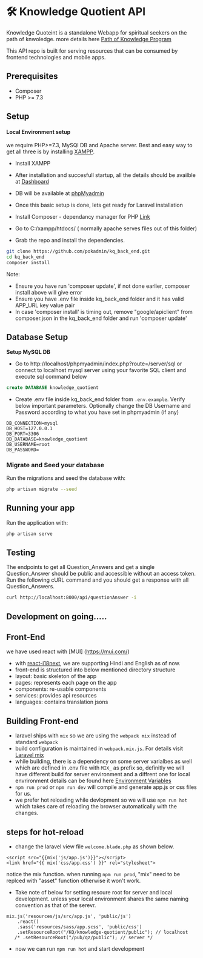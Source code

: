 # 🛠️ Knowledge Quotient API

Knowledge Quoteint is a standalone Webapp for spiritual seekers on the path of knwoledge. more details here [Path of Knowledge Program ](https://oormi.in/pokp/index.php)

This API repo is built for serving resources that can be consumed by frontend technologies and mobile apps.



## Prerequisites

- Composer
- PHP >= 7.3


## Setup

#### Local Environment setup

we require PHP>=7.3, MySQl DB and Apache server.
Best and easy way to get all three is by installing [XAMPP](https://www.apachefriends.org/download.html).
- Install XAMPP
- After installation and succesfull startup, all the details should be availble at [Dashboard](http://localhost/dashboard)
- DB will be available at  [phpMyadmin](http://localhost/phpmyadmin/)
- Once this basic setup is done, lets get ready for Laravel installation  
- Install Composer - dependancy manager for PHP  [Link](https://getcomposer.org/)
- Go to C:/xampp/htdocs/ ( normally apache serves files out of this folder) 

- Grab the repo and install the dependencies.

```bash
git clone https://github.com/pokadmin/kq_back_end.git
cd kq_back_end
composer install
```
Note: 
- Ensure you have run 'composer update', if not done earlier, composer install above will give error
- Ensure you have .env file inside kq_back_end folder and it has valid APP_URL key value pair
- In case 'composer install' is timing out, remove "google/apiclient" from composer.json in the kq_back_end folder and run 'composer update'

## Database Setup
**Setup MySQL DB**
- Go to http://localhost/phpmyadmin/index.php?route=/server/sql or connect to localhost mysql server using your favorite SQL client and execute sql command below 

```sql
create DATABASE knowledge_quotient
```

- Create .env file inside kq_back_end folder from `.env.example`. Verify below important parameters. Optionally change the DB Username and Password according to what you have set in phpmyadmin (if any) 
```
DB_CONNECTION=mysql
DB_HOST=127.0.0.1
DB_PORT=3306
DB_DATABASE=knowledge_quotient
DB_USERNAME=root
DB_PASSWORD=
```


### Migrate and Seed your database

Run the migrations and seed the database with:

```bash
php artisan migrate --seed
```

## Running your app

Run the application with:

```bash
php artisan serve
```



## Testing

The endpoints to get all Question_Answers and get a single Question_Answer should be public and accessible without an access token. Run the following cURL command and you should get a response with all Question_Answers.

```bash
curl http://localhost:8000/api/questionAnswer -i
```
## Development on going.....



## Front-End
we have used react with [MUI] (https://mui.com/)
- with [react-i18next](https://react.i18next.com/), we are supporting Hindi and English as of now.
- front-end is structured into below mentioned directory structure
- layout: basic skeleton of the app
- pages: represents each page on the app
- components: re-usable components
- services: provides api resources
- languages: contains translation jsons

## Building Front-end
- laravel ships with `mix` so we are using the `webpack mix` instead of standard `webpack`
- build configuration is maintained in `webpack.mix.js`. For details visit [Laravel mix](https://laravel.com/docs/8.x/mix)
- while building, there is a dependency on some server varialbes as well which are defined in .env file with `MIX_` as prefix so, definitly we will have different build for server environment and a diffrent one for local envrironment details can be found here [Environment Variables](https://laravel.com/docs/8.x/mix#environment-variables)
- `npm run prod` or `npm run dev` will compile and generate app.js or css files for us.
- we prefer hot reloading while devlopment so we will use `npm run hot` which takes care of reloading the browser automatically with the changes.

## steps for hot-reload
- change the laravel view file `welcome.blade.php` as shown below.
```
<script src="{{mix('js/app.js')}}"></script>
<link href="{{ mix('css/app.css') }}" rel="stylesheet">
```
notice the mix function. when running `npm run prod`, "mix" need to be replced with "asset" function otherwise it won't work.

- Take note of below for setting resoure root for server and local development. unless your local environment shares the same naming convention as that of the serevr.

```
mix.js('resources/js/src/app.js', 'public/js')
    .react()
    .sass('resources/sass/app.scss', 'public/css')
    .setResourceRoot("/KQ/knowledge-quotient/public"); // localhost
   /* .setResourceRoot("/pub/qz/public"); // server */

```   
- now we can run `npm run hot` and start development
